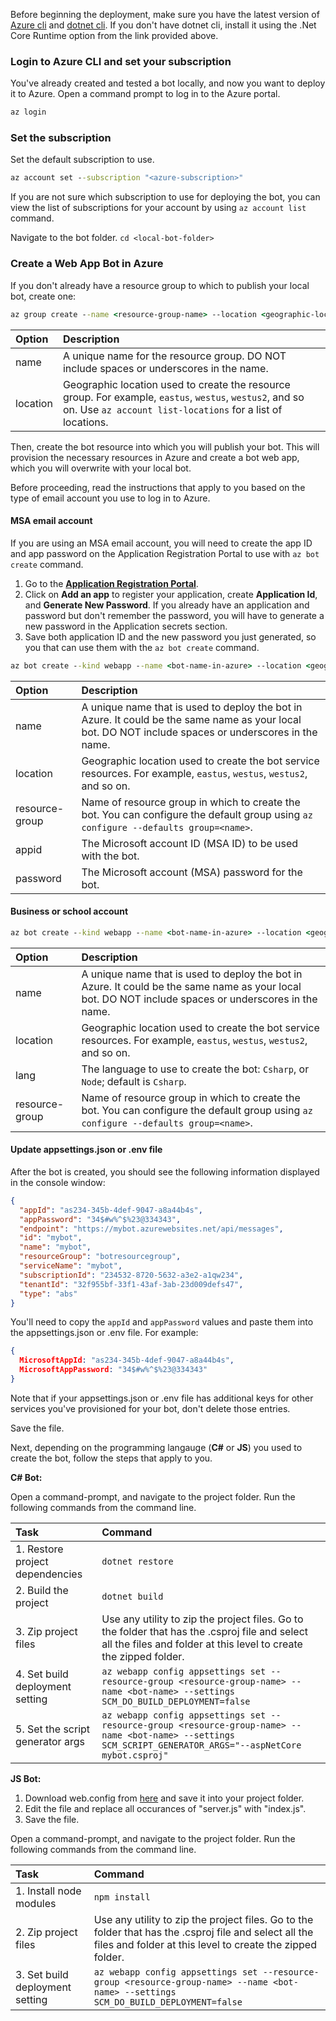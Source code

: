 Before beginning the deployment, make sure you have the latest version of [Azure cli](https://docs.microsoft.com/cli/azure/install-azure-cli) and [dotnet cli](https://dotnet.microsoft.com/download). If you don't have dotnet cli, install it using the .Net Core Runtime option from the link provided above. 

### Login to Azure CLI and set your subscription
You've already created and tested a bot locally, and now you want to deploy it to Azure. Open a command prompt to log in to the Azure portal.

```cmd
az login
```
### Set the subscription

Set the default subscription to use.

```cmd
az account set --subscription "<azure-subscription>"
```

If you are not sure which subscription to use for deploying the bot, you can view the list of subscriptions for your account by using `az account list` command.

Navigate to the bot folder.
`cd <local-bot-folder>`

### Create a Web App Bot in Azure 

If you don't already have a resource group to which to publish your local bot, create one:

```cmd
az group create --name <resource-group-name> --location <geographic-location> --verbose
```

| Option     | Description |
|:-----------|:---|
| name     | A unique name for the resource group. DO NOT include spaces or underscores in the name. |
| location | Geographic location used to create the resource group. For example, `eastus`, `westus`, `westus2`, and so on. Use `az account list-locations` for a list of locations. |

Then, create the bot resource into which you will publish your bot. This will provision the necessary resources in Azure and create a bot web app, which you will overwrite with your local bot. 

Before proceeding, read the instructions that apply to you based on the type of email account you use to log in to Azure.

#### MSA email account
If you are using an MSA email account, you will need to create the app ID and app password on the Application Registration Portal to use with `az bot create` command.
1. Go to the [**Application Registration Portal**](https://portal.azure.com/#blade/Microsoft_AAD_RegisteredApps/ApplicationsListBlade).
1. Click on **Add an app** to register your application, create **Application Id**, and **Generate New Password**. If you already have an application and password but don't remember the password, you will have to generate a new password in the Application secrets section.
1. Save both application ID and the new password you just generated, so you that can use them with the `az bot create` command.  

```cmd
az bot create --kind webapp --name <bot-name-in-azure> --location <geographic-location> --version v4 --lang <language> --verbose --resource-group <resource-group-name> --appid "<application-id>" --password "<application-password>" --verbose
```

| Option | Description |
|:---|:---|
| name | A unique name that is used to deploy the bot in Azure. It could be the same name as your local bot. DO NOT include spaces or underscores in the name. |
| location | Geographic location used to create the bot service resources. For example, `eastus`, `westus`, `westus2`, and so on. |
| resource-group | Name of resource group in which to create the bot. You can configure the default group using `az configure --defaults group=<name>`. |
| appid | The Microsoft account ID (MSA ID) to be used with the bot. |
| password | The Microsoft account (MSA) password for the bot. |

#### Business or school account

```cmd
az bot create --kind webapp --name <bot-name-in-azure> --location <geographic-location> --version v4 --lang <language> --verbose --resource-group <resource-group-name>
```
| Option | Description |
|:---|:---|
| name | A unique name that is used to deploy the bot in Azure. It could be the same name as your local bot. DO NOT include spaces or underscores in the name. |
| location | Geographic location used to create the bot service resources. For example, `eastus`, `westus`, `westus2`, and so on. |
| lang | The language to use to create the bot: `Csharp`, or `Node`; default is `Csharp`. |
| resource-group | Name of resource group in which to create the bot. You can configure the default group using `az configure --defaults group=<name>`. |

#### Update appsettings.json or .env file
After the bot is created, you should see the following information displayed in the console window: 

```JSON
{
  "appId": "as234-345b-4def-9047-a8a44b4s",
  "appPassword": "34$#w%^$%23@334343",
  "endpoint": "https://mybot.azurewebsites.net/api/messages",
  "id": "mybot",
  "name": "mybot",
  "resourceGroup": "botresourcegroup",
  "serviceName": "mybot",
  "subscriptionId": "234532-8720-5632-a3e2-a1qw234",
  "tenantId": "32f955bf-33f1-43af-3ab-23d009defs47",
  "type": "abs"
}
```

You'll need to copy the `appId` and `appPassword` values and paste them into the appsettings.json or .env file. For example:

```JSON
{
  MicrosoftAppId: "as234-345b-4def-9047-a8a44b4s",
  MicrosoftAppPassword: "34$#w%^$%23@334343"
}
```
Note that if your appsettings.json or .env file has additional keys for other services you've provisioned for your bot, don't delete those entries.

Save the file.

Next, depending on the programming langauge (**C#** or **JS**) you used to create the bot, follow the steps that apply to you.

**C# Bot:** 

Open a command-prompt, and navigate to the project folder. Run the following commands from the command line.

| Task | Command |
|:-----|:--------|
| 1. Restore project dependencies | `dotnet restore`|
| 2. Build the project     | `dotnet build` |
| 3. Zip project files | Use any utility to zip the project files. Go to the folder that has the .csproj file and select all the files and folder at this level to create the zipped folder. |
| 4. Set build deployment setting | `az webapp config appsettings set --resource-group <resource-group-name> --name <bot-name> --settings SCM_DO_BUILD_DEPLOYMENT=false`|
| 5. Set the script generator args | `az webapp config appsettings set --resource-group <resource-group-name> --name <bot-name> --settings SCM_SCRIPT_GENERATOR_ARGS="--aspNetCore mybot.csproj"`|

**JS Bot:**
1. Download web.config from [here](https://github.com/projectkudu/kudu/wiki/Using-a-custom-web.config-for-Node-apps) and save it into your project folder. 
1. Edit the file and replace all occurances of "server.js" with "index.js". 
1. Save the file.

Open a command-prompt, and navigate to the project folder. Run the following commands from the command line.

| Task | Command |
|:-----|:--------|
| 1. Install node modules | `npm install` |
| 2. Zip project files | Use any utility to zip the project files. Go to the folder that has the .csproj file and select all the files and folder at this level to create the zipped folder. |
| 3. Set build deployment setting | `az webapp config appsettings set --resource-group <resource-group-name> --name <bot-name> --settings SCM_DO_BUILD_DEPLOYMENT=false`|
